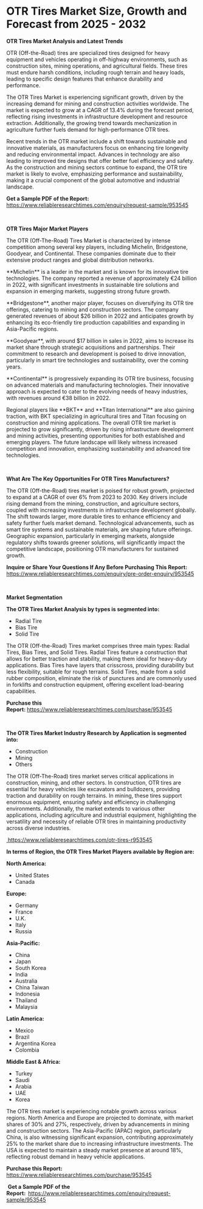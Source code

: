 <p><h1>OTR Tires Market Size, Growth and Forecast from 2025 - 2032</h1></p><p><strong>OTR Tires Market Analysis and Latest Trends</strong></p>
<p><p>OTR (Off-the-Road) tires are specialized tires designed for heavy equipment and vehicles operating in off-highway environments, such as construction sites, mining operations, and agricultural fields. These tires must endure harsh conditions, including rough terrain and heavy loads, leading to specific design features that enhance durability and performance.</p><p>The OTR Tires Market is experiencing significant growth, driven by the increasing demand for mining and construction activities worldwide. The market is expected to grow at a CAGR of 13.4% during the forecast period, reflecting rising investments in infrastructure development and resource extraction. Additionally, the growing trend towards mechanization in agriculture further fuels demand for high-performance OTR tires.</p><p>Recent trends in the OTR market include a shift towards sustainable and innovative materials, as manufacturers focus on enhancing tire longevity and reducing environmental impact. Advances in technology are also leading to improved tire designs that offer better fuel efficiency and safety. As the construction and mining sectors continue to expand, the OTR tire market is likely to evolve, emphasizing performance and sustainability, making it a crucial component of the global automotive and industrial landscape.</p></p>
<p><strong>Get a Sample PDF of the Report:&nbsp;</strong> <a href="https://www.reliableresearchtimes.com/enquiry/request-sample/953545?utm_campaign=3437&utm_medium=2&utm_source=Github&utm_content=ia&utm_term=18042025&utm_id=otr-tires">https://www.reliableresearchtimes.com/enquiry/request-sample/953545</a></p>
<p>&nbsp;</p>
<p><strong>OTR Tires Major Market Players</strong></p>
<p><p>The OTR (Off-The-Road) Tires Market is characterized by intense competition among several key players, including Michelin, Bridgestone, Goodyear, and Continental. These companies dominate due to their extensive product ranges and global distribution networks. </p><p>**Michelin** is a leader in the market and is known for its innovative tire technologies. The company reported a revenue of approximately €24 billion in 2022, with significant investments in sustainable tire solutions and expansion in emerging markets, suggesting strong future growth.</p><p>**Bridgestone**, another major player, focuses on diversifying its OTR tire offerings, catering to mining and construction sectors. The company generated revenues of about $26 billion in 2022 and anticipates growth by enhancing its eco-friendly tire production capabilities and expanding in Asia-Pacific regions.</p><p>**Goodyear**, with around $17 billion in sales in 2022, aims to increase its market share through strategic acquisitions and partnerships. Their commitment to research and development is poised to drive innovation, particularly in smart tire technologies and sustainability, over the coming years.</p><p>**Continental** is progressively expanding its OTR tire business, focusing on advanced materials and manufacturing technologies. Their innovative approach is expected to cater to the evolving needs of heavy industries, with revenues around €38 billion in 2022.</p><p>Regional players like **BKT** and **Titan International** are also gaining traction, with BKT specializing in agricultural tires and Titan focusing on construction and mining applications. The overall OTR tire market is projected to grow significantly, driven by rising infrastructure development and mining activities, presenting opportunities for both established and emerging players. The future landscape will likely witness increased competition and innovation, emphasizing sustainability and advanced tire technologies.</p></p>
<p>&nbsp;</p>
<p><strong>What Are The Key Opportunities For OTR Tires Manufacturers?</strong></p>
<p><p>The OTR (Off-the-Road) tires market is poised for robust growth, projected to expand at a CAGR of over 6% from 2023 to 2030. Key drivers include rising demand from the mining, construction, and agriculture sectors, coupled with increasing investments in infrastructure development globally. The shift towards larger, more durable tires to enhance efficiency and safety further fuels market demand. Technological advancements, such as smart tire systems and sustainable materials, are shaping future offerings. Geographic expansion, particularly in emerging markets, alongside regulatory shifts towards greener solutions, will significantly impact the competitive landscape, positioning OTR manufacturers for sustained growth.</p></p>
<p><strong>Inquire or Share Your Questions If Any Before Purchasing This Report:</strong> <a href="https://www.reliableresearchtimes.com/enquiry/pre-order-enquiry/953545?utm_campaign=3437&utm_medium=2&utm_source=Github&utm_content=ia&utm_term=18042025&utm_id=otr-tires">https://www.reliableresearchtimes.com/enquiry/pre-order-enquiry/953545</a></p>
<p>&nbsp;</p>
<p><strong>Market Segmentation</strong></p>
<p><strong>The OTR Tires Market Analysis by types is segmented into:</strong></p>
<p><ul><li>Radial Tire</li><li>Bias Tire</li><li>Solid Tire</li></ul></p>
<p><p>The OTR (Off-the-Road) Tires market comprises three main types: Radial Tires, Bias Tires, and Solid Tires. Radial Tires feature a construction that allows for better traction and stability, making them ideal for heavy-duty applications. Bias Tires have layers that crisscross, providing durability but less flexibility, suitable for rough terrains. Solid Tires, made from a solid rubber composition, eliminate the risk of punctures and are commonly used in forklifts and construction equipment, offering excellent load-bearing capabilities.</p></p>
<p><strong>Purchase this Report:&nbsp;</strong><a href="https://www.reliableresearchtimes.com/purchase/953545?utm_campaign=3437&utm_medium=2&utm_source=Github&utm_content=ia&utm_term=18042025&utm_id=otr-tires">https://www.reliableresearchtimes.com/purchase/953545</a></p>
<p>&nbsp;</p>
<p><strong>The OTR Tires Market Industry Research by Application is segmented into:</strong></p>
<p><ul><li>Construction</li><li>Mining</li><li>Others</li></ul></p>
<p><p>The OTR (Off-The-Road) tires market serves critical applications in construction, mining, and other sectors. In construction, OTR tires are essential for heavy vehicles like excavators and bulldozers, providing traction and durability on rough terrains. In mining, these tires support enormous equipment, ensuring safety and efficiency in challenging environments. Additionally, the market extends to various other applications, including agriculture and industrial equipment, highlighting the versatility and necessity of reliable OTR tires in maintaining productivity across diverse industries.</p></p>
<p><a href="https://www.reliableresearchtimes.com/otr-tires-r953545?utm_campaign=3437&utm_medium=2&utm_source=Github&utm_content=ia&utm_term=18042025&utm_id=otr-tires">&nbsp;https://www.reliableresearchtimes.com/otr-tires-r953545</a></p>
<p><strong>In terms of Region, the OTR Tires Market Players available by Region are:</strong></p>
<p>
    <p> <strong> North America: </strong>
        <ul>
            <li>United States</li>
            <li>Canada</li>
        </ul>
        </p> 
    <p> <strong> Europe: </strong>
        <ul>
            <li>Germany</li>
            <li>France</li>
            <li>U.K.</li>
            <li>Italy</li>
            <li>Russia</li>
        </ul>
        </p> 
    <p> <strong> Asia-Pacific: </strong>
        <ul>
            <li>China</li>
            <li>Japan</li>
            <li>South Korea</li>
            <li>India</li>
            <li>Australia</li>
            <li>China Taiwan</li>
            <li>Indonesia</li>
            <li>Thailand</li>
            <li>Malaysia</li>
        </ul>
        </p> 
    <p> <strong> Latin America: </strong>
        <ul>
            <li>Mexico</li>
            <li>Brazil</li>
            <li>Argentina Korea</li>
            <li>Colombia</li>
        </ul>
        </p> 
    <p> <strong> Middle East & Africa: </strong>
        <ul>
            <li>Turkey</li>
            <li>Saudi</li>
            <li>Arabia</li>
            <li>UAE</li>
            <li>Korea</li>
        </ul>
    </p>
    </p>
<p><p>The OTR tires market is experiencing notable growth across various regions. North America and Europe are projected to dominate, with market shares of 30% and 27%, respectively, driven by advancements in mining and construction sectors. The Asia-Pacific (APAC) region, particularly China, is also witnessing significant expansion, contributing approximately 25% to the market share due to increasing infrastructure investments. The USA is expected to maintain a steady market presence at around 18%, reflecting robust demand in heavy vehicle applications.</p></p>
<p><strong>Purchase this Report: </strong><a href="https://www.reliableresearchtimes.com/purchase/953545?utm_campaign=3437&utm_medium=2&utm_source=Github&utm_content=ia&utm_term=18042025&utm_id=otr-tires">https://www.reliableresearchtimes.com/purchase/953545</a></p>
<p>&nbsp;<strong>Get a Sample PDF of the Report:&nbsp;&nbsp;</strong><a href="https://www.reliableresearchtimes.com/enquiry/request-sample/953545?utm_campaign=3437&utm_medium=2&utm_source=Github&utm_content=ia&utm_term=18042025&utm_id=otr-tires">https://www.reliableresearchtimes.com/enquiry/request-sample/953545</a></p>
<p><strong></strong></p>
<p><p></p><p></p><p></p></p>